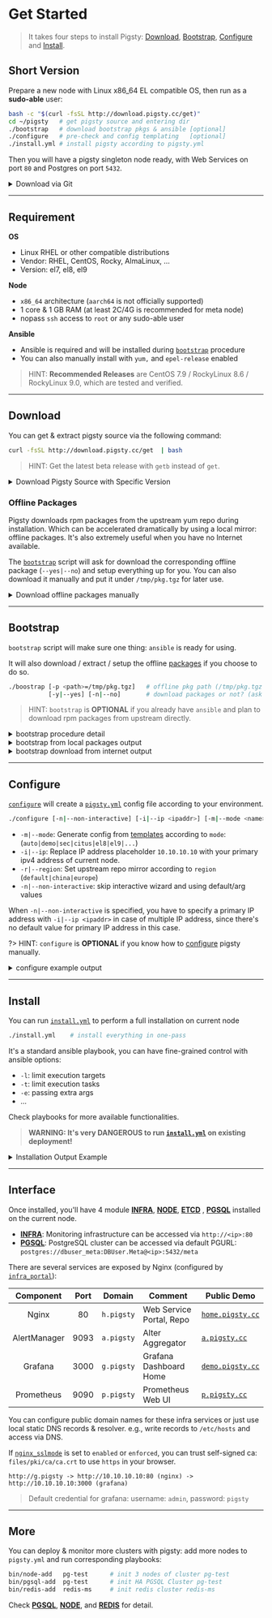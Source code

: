 # Get Started

> It takes four steps to install Pigsty: [Download](#download), [Bootstrap](#bootstrap), [Configure](#configure) and [Install](#install).

## Short Version

Prepare a new node with Linux x86_64 EL compatible OS, then run as a **sudo-able** user:

```bash
bash -c "$(curl -fsSL http://download.pigsty.cc/get)"  
cd ~/pigsty   # get pigsty source and entering dir
./bootstrap   # download bootstrap pkgs & ansible [optional]
./configure   # pre-check and config templating   [optional] 
./install.yml # install pigsty according to pigsty.yml
```

Then you will have a pigsty singleton node ready, with Web Services on port `80` and Postgres on port `5432`.

<details><summary>Download via Git</summary>

You can also download pigsty source with `git`, don't forget to checkout a specific version.

```bash
git clone https://github.com/Vonng/pigsty;
cd pigsty; git checkout v2.0.0-b5
```

</details>



-----------------------

## Requirement

**OS**

* Linux RHEL or other compatible distributions
* Vendor: RHEL, CentOS, Rocky, AlmaLinux, ...
* Version: el7, el8, el9

**Node**

* `x86_64` architecture (`aarch64` is not officially supported)
* 1 core & 1 GB RAM (at least 2C/4G is recommended for meta node)
* nopass `ssh` access to `root` or any sudo-able user

**Ansible**

* Ansible is required and will be installed during [`bootstrap`](#bootstrap) procedure
* You can also manually install with `yum,` and `epel-release` enabled

> HINT: **Recommended Releases** are CentOS 7.9 / RockyLinux 8.6 / RockyLinux 9.0, which are tested and verified.




-----------------------

## Download

You can get & extract pigsty source via the following command:

```bash
curl -fsSL http://download.pigsty.cc/get  | bash
```

> HINT: Get the latest beta release with `getb` instead of `get`.

<details><summary>Download Pigsty Source with Specific Version</summary>

If you want to download a specific version, use the following URLs:

```bash
VERSION=v2.0.0-b5
https://github.com/Vonng/pigsty/releases/download/${VERSION}/pigsty-${VERSION}.tgz
```

For example, Pigsty v2.0.0-b5 source can be acquired with:

```bash 
curl -L https://github.com/Vonng/pigsty/releases/download/v2.0.0-b5/pigsty-v2.0.0-b5.tgz -o ~/pigsty.tgz
curl -L http://download.pigsty.cc/v2.0.0-b5/pigsty-v2.0.0-b5.tgz -o ~/pigsty.tgz   # China CDN Mirror
```

</details>


### Offline Packages

Pigsty downloads rpm packages from the upstream yum repo during installation.
Which can be accelerated dramatically by using a local mirror: offline packages.
It's also extremely useful when you have no Internet available.

The [`bootstrap`](#bootstrap) script will ask for download the corresponding offline package (`--yes|--no`) and setup everything up for you.
You can also download it manually and put it under `/tmp/pkg.tgz` for later use.

<details><summary>Download offline packages manually</summary>

```bash
VERSION=v2.0.0-b5
OS_VERSION=$(rpm -q --qf "%{VERSION}" $(rpm -q --whatprovides redhat-release) | grep -o '^[^.]\+')
ARCH=$(uname -m)
FILENAME=pigsty-pkg-${VERSION}.el${OS_VERSION}.${ARCH}.tgz
PKG_URL="https://github.com/Vonng/pigsty/releases/download/${VERSION}/${FILENAME}"
echo ${PKG_URL} && curl -L ${PKG_URL} -o /tmp/pkg.tgz
```

For example, Pigsty v2.0.0-b5 on EL7.x86_64 will have the following packages: 

```bash
curl -L https://github.com/Vonng/pigsty/releases/download/v2.0.0-b5/pigsty-pkg-v2.0.0-b5.el7.x86_64.tgz  -o /tmp/pkg.tgz
curl -L http://download.pigsty.cc/v2.0.0-b5/pigsty-pkg-v2.0.0-b5.el7.x86_64.tgz -o /tmp/pkg.tgz  # China CDN Mirror
```

> Not all combinations of OS and architecture are supported yet. Please check the official release page.

</details>









-----------------------

## Bootstrap

`bootstrap` script will make sure one thing: `ansible` is ready for using. 

It will also download / extract / setup the offline [packages](#offline-packages) if you choose to do so.

```bash
./boostrap [-p <path>=/tmp/pkg.tgz]   # offline pkg path (/tmp/pkg.tgz by default)
           [-y|--yes] [-n|--no]       # download packages or not? (ask by default)
```

> HINT: `bootstrap` is **OPTIONAL** if you already have `ansible` and plan to download rpm packages from upstream directly.

<details><summary>bootstrap procedure detail</summary>

1. Check preconditions

2. Check local repo exists ?
   * Y -> create `/etc/yum.repos.d/pigsty-local.repo` to enable it
   * N -> Download offline package from the Internet? 
     * Y -> Download from Github / CDN and extract & enable it
     * N -> Add basic os upstream repo file manually ?
          * Y -> add according to region / releasever
          * N -> leave it to user's default configuration
  * Now we have an available repo for installing ansible
    * Precedence: local `pkg.tgz` > downloaded `pkg.tgz` > upstream > user provide

3. install boot utils from the available repo

   * el7,8,9: `nginx wget sshpass createrepo_c yum-utils`
   * el8,9 extra: `dnf-utils modulemd-tools python3-jmespath`

4. Check ansible availability.

</details>


<details><summary>bootstrap from local packages output</summary>

If `/tmp/pkg.tgz` already exists, bootstrap will use it directly:

```bash
bootstrap pigsty v2.0.0-b5 begin
[ OK ] region = china
[ OK ] kernel = Linux
[ OK ] machine = x86_64
[ OK ] release = 7.9.2009
[ OK ] sudo = vagrant ok
[ OK ] cache = /tmp/pkg.tgz exists
[ OK ] repo = extract from /tmp/pkg.tgz
[ OK ] repo file = use /etc/yum.repos.d/pigsty-local.repo
[ OK ] repo cache = created
[ OK ] install el7 utils
....(yum install ansible output)
[ OK ] ansible = ansible 2.9.27
[ OK ] boostrap pigsty complete
proceed with ./configure
```

</details>

<details><summary>bootstrap download from internet output</summary>

Download `pkg.tgz` from Github and extract it:

```bash
bootstrap pigsty v2.0.0-b5 begin
[ OK ] region = china
[ OK ] kernel = Linux
[ OK ] machine = x86_64
[ OK ] release = 7.9.2009
[ OK ] sudo = vagrant ok
[ IN ] Cache /tmp/pkg.tgz not exists, download? (y/n):
=> y
[ OK ] download from Github http://download.pigsty.cc/v2.0.0-b5/pigsty-pkg-v2.0.0-b5.el7.x86_64.tgz to /tmp/pkg.tgz
  % Total    % Received % Xferd  Average Speed   Time    Time     Time  Current
                                 Dload  Upload   Total   Spent    Left  Speed
100  913M  100  913M    0     0   661k      0  0:23:33  0:23:33 --:--:--  834k
[ OK ] repo = extract from /tmp/pkg.tgz
[ OK ] repo file = use /etc/yum.repos.d/pigsty-local.repo
[ OK ] repo cache = created
[ OK ] install el7 utils
...... (yum install createrepo_c sshpass unzip output) 
==================================================================================================================
 Package                        Arch                Version                       Repository                 Size
==================================================================================================================
Installing:
 createrepo_c                   x86_64              0.10.0-20.el7                 pigsty-local               65 k
 sshpass                        x86_64              1.06-2.el7                    pigsty-local               21 k
 unzip                          x86_64              6.0-24.el7_9                  pigsty-local              172 k
Installing for dependencies:
 createrepo_c-libs              x86_64              0.10.0-20.el7                 pigsty-local               89 k

Transaction Summary
==================================================================================================================
...... (yum install ansible output)
==================================================================================================================
 Package                                      Arch            Version                 Repository             Size
==================================================================================================================
Installing:
 ansible                                      noarch          2.9.27-1.el7            pigsty-local           17 M
Installing for dependencies:
 PyYAML                                       x86_64          3.10-11.el7             pigsty-local          153 k
 libyaml                                      x86_64          0.1.4-11.el7_0          pigsty-local           55 k
 python-babel                                 noarch          0.9.6-8.el7             pigsty-local          1.4 M
 python-backports                             x86_64          1.0-8.el7               pigsty-local          5.8 k
 python-backports-ssl_match_hostname          noarch          3.5.0.1-1.el7           pigsty-local           13 k
 python-cffi                                  x86_64          1.6.0-5.el7             pigsty-local          218 k
 python-enum34                                noarch          1.0.4-1.el7             pigsty-local           52 k
 python-idna                                  noarch          2.4-1.el7               pigsty-local           94 k
 python-ipaddress                             noarch          1.0.16-2.el7            pigsty-local           34 k
 python-jinja2                                noarch          2.7.2-4.el7             pigsty-local          519 k
 python-markupsafe                            x86_64          0.11-10.el7             pigsty-local           25 k
 python-paramiko                              noarch          2.1.1-9.el7             pigsty-local          269 k
 python-ply                                   noarch          3.4-11.el7              pigsty-local          123 k
 python-pycparser                             noarch          2.14-1.el7              pigsty-local          104 k
 python-setuptools                            noarch          0.9.8-7.el7             pigsty-local          397 k
 python-six                                   noarch          1.9.0-2.el7             pigsty-local           29 k
 python2-cryptography                         x86_64          1.7.2-2.el7             pigsty-local          502 k
 python2-httplib2                             noarch          0.18.1-3.el7            pigsty-local          125 k
 python2-jmespath                             noarch          0.9.4-2.el7             pigsty-local           41 k
 python2-pyasn1                               noarch          0.1.9-7.el7             pigsty-local          100 k

Transaction Summary
==================================================================================================================
...
Complete!
[ OK ] ansible = ansible 2.9.27
[ OK ] boostrap pigsty complete
proceed with ./configure
```

</details>





-----------------------

## Configure

[`configure`](Config) will create a [`pigsty.yml`](https://github.com/Vonng/pigsty/blob/master/pigsty.yml) config file according to your environment.

```bash
./configure [-n|--non-interactive] [-i|--ip <ipaddr>] [-m|--mode <name>] [-r|--region <default|china|europe>]
```

* `-m|--mode`: Generate config from [templates](https://github.com/Vonng/pigsty/tree/master/files/pigsty) according to `mode`: (`auto|demo|sec|citus|el8|el9|...`)
* `-i|--ip`: Replace IP address placeholder `10.10.10.10` with your primary ipv4 address of current node.
* `-r|--region`: Set upstream repo mirror according to `region` (`default|china|europe`)
* `-n|--non-interactive`: skip interactive wizard and using default/arg values

When `-n|--non-interactive` is specified, you have to specify a primary IP address with `-i|--ip <ipaddr>` in case of multiple IP address, since there's no default value for primary IP address in this case.

?> HINT: `configure` is **OPTIONAL** if you know how to [configure](Config) pigsty manually.


<details><summary>configure example output</summary>

```bash
[vagrant@meta pigsty]$ ./configure
configure pigsty v2.0.0-b5 begin
[ OK ] region = china
[ OK ] kernel = Linux
[ OK ] machine = x86_64
[ OK ] sudo = vagrant ok
[ OK ] ssh = vagrant@127.0.0.1 ok
[WARN] Multiple IP address candidates found:
    (1) 10.0.2.15	    inet 10.0.2.15/24 brd 10.0.2.255 scope global noprefixroute dynamic eth0
    (2) 10.10.10.10	    inet 10.10.10.10/24 brd 10.10.10.255 scope global noprefixroute eth1
[ OK ] primary_ip = 10.10.10.10 (from demo)
[ OK ] admin = vagrant@10.10.10.10 ok
[ OK ] mode = demo (vagrant demo)
[ OK ] config = demo @ 10.10.10.10
[ OK ] ansible = ansible 2.9.27
[ OK ] configure pigsty done
proceed with ./install.yml
```

</details>





-----------------------

## Install

You can run [`install.yml`](https://github.com/Vonng/pigsty/blob/master/pigsty.yml) to perform a full installation on current node

```bash
./install.yml    # install everything in one-pass
```

It's a standard ansible playbook, you can have fine-grained control with ansible options:

* `-l`: limit execution targets
* `-t`: limit execution tasks
* `-e`: passing extra args
* ...

Check playbooks for more available functionalities.

> **WARNING: It's very DANGEROUS to run [`install.yml`](https://github.com/Vonng/pigsty/blob/master/install.yml) on existing deployment!**


<details><summary>Installation Output Example</summary>

```bash
[vagrant@meta pigsty]$ ./install.yml

PLAY [IDENTITY] ********************************************************************************************************************************

TASK [node_id : get node fact] *****************************************************************************************************************
changed: [10.10.10.12]
changed: [10.10.10.11]
changed: [10.10.10.13]
changed: [10.10.10.10]
...
...
PLAY RECAP **************************************************************************************************************************************************************************
10.10.10.10                : ok=288  changed=215  unreachable=0    failed=0    skipped=64   rescued=0    ignored=0
10.10.10.11                : ok=263  changed=194  unreachable=0    failed=0    skipped=88   rescued=0    ignored=1
10.10.10.12                : ok=263  changed=194  unreachable=0    failed=0    skipped=88   rescued=0    ignored=1
10.10.10.13                : ok=153  changed=121  unreachable=0    failed=0    skipped=53   rescued=0    ignored=1
localhost                  : ok=3    changed=0    unreachable=0    failed=0    skipped=4    rescued=0    ignored=0
```

</details>




-----------------------

## Interface

Once installed, you'll have 4 module [**INFRA**](INFRA), [**NODE**](NODE), [**ETCD**](ETCD) , [**PGSQL**](PGSQL) installed on the current node. 

* [**INFRA**](INFRA): Monitoring infrastructure can be accessed via `http://<ip>:80`
* [**PGSQL**](PGSQL): PostgreSQL cluster can be accessed via default PGURL: `postgres://dbuser_meta:DBUser.Meta@<ip>:5432/meta`

There are several services are exposed by Nginx (configured by [`infra_portal`](PARAM#infra_portal)):

|    Component  | Port |    Domain    |     Comment              |     Public Demo          |
| :-----------: | :--: | :----------: | ------------------------ | ------------------------ |
|     Nginx     |  80  |  `h.pigsty`  | Web Service Portal, Repo |  [`home.pigsty.cc`](http://home.pigsty.cc) |
| AlertManager  | 9093 |  `a.pigsty`  | Alter Aggregator         |  [`a.pigsty.cc`](http://a.pigsty.cc) |
|    Grafana    | 3000 |  `g.pigsty`  | Grafana Dashboard Home   |  [`demo.pigsty.cc`](http://demo.pigsty.cc) |
|  Prometheus   | 9090 |  `p.pigsty`  | Prometheus Web UI        |  [`p.pigsty.cc`](http://p.pigsty.cc) |

You can configure public domain names for these infra services or just use local static DNS records & resolver.
e.g., write records to `/etc/hosts` and access via DNS.

If [`nginx_sslmode`](PARAM#nginx_sslmode) is set to `enabled` or `enforced`, you can trust self-signed ca: `files/pki/ca/ca.crt` to use `https` in your browser.

```
http://g.pigsty ️-> http://10.10.10.10:80 (nginx) -> http://10.10.10.10:3000 (grafana)
```




> Default credential for grafana: username: `admin`, password: `pigsty`



-----------------------

## More

You can deploy & monitor more clusters with pigsty: add more nodes to `pigsty.yml` and run corresponding playbooks:

```bash
bin/node-add   pg-test      # init 3 nodes of cluster pg-test
bin/pgsql-add  pg-test      # init HA PGSQL Cluster pg-test
bin/redis-add  redis-ms     # init redis cluster redis-ms
```

Check [**PGSQL**](PGSQL), [**NODE**](NODE), and [**REDIS**](REDIS) for detail.